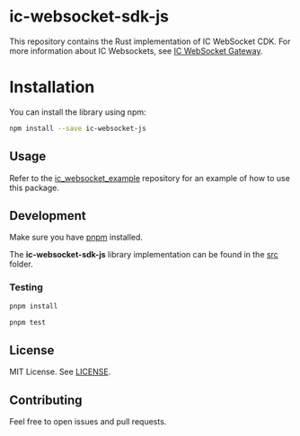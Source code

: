 # ic-websocket-sdk-js

This repository contains the Rust implementation of IC WebSocket CDK. For more information about IC Websockets, see [IC WebSocket Gateway](https://github.com/omnia-network/ic-websocket-gateway).

# Installation

You can install the library using npm:

```bash
npm install --save ic-websocket-js
```

## Usage

Refer to the [ic_websocket_example](https://github.com/omnia-network/ic_websocket_example) repository for an example of how to use this package.

## Development

Make sure you have [pnpm](https://pnpm.io/) installed.

The **ic-websocket-sdk-js** library implementation can be found in the [src](./src/) folder.

### Testing

```bash
pnpm install

pnpm test
```

## License

MIT License. See [LICENSE](./LICENSE).

## Contributing

Feel free to open issues and pull requests.
